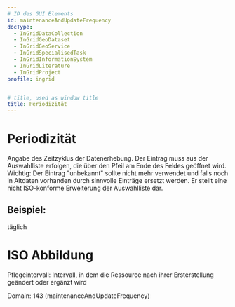 ```yaml
---
# ID des GUI Elements
id: maintenanceAndUpdateFrequency
docType:
  - InGridDataCollection
  - InGridGeoDataset
  - InGridGeoService
  - InGridSpecialisedTask
  - InGridInformationSystem
  - InGridLiterature
  - InGridProject
profile: ingrid


# title, used as window title
title: Periodizität
---
```


# Periodizität

Angabe des Zeitzyklus der Datenerhebung. Der Eintrag muss aus der Auswahlliste erfolgen, die über den Pfeil am Ende des Feldes geöffnet wird. Wichtig: Der Eintrag "unbekannt" sollte nicht mehr verwendet und falls noch in Altdaten vorhanden durch sinnvolle Einträge ersetzt werden. Er stellt eine nicht ISO-konforme Erweiterung der Auswahlliste dar.

## Beispiel:

täglich

# ISO Abbildung

Pflegeintervall: Intervall, in dem die Ressource nach ihrer Ersterstellung geändert oder ergänzt wird

Domain: 143 (maintenanceAndUpdateFrequency)
